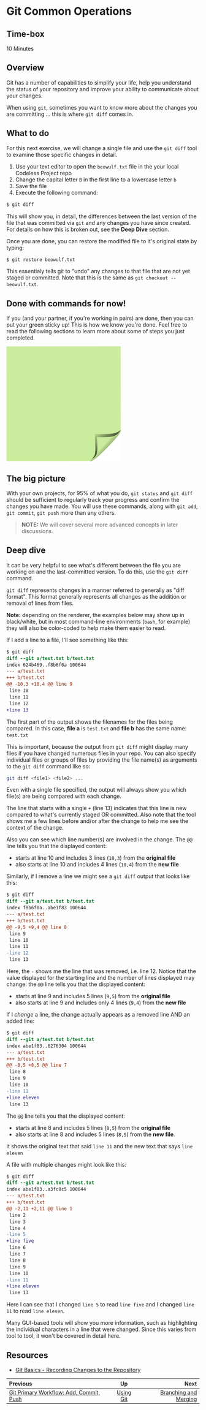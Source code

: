 <!-- begin auto-generated title section -->
# Git Common Operations
<!-- end auto-generated section -->


## Time-box

10 Minutes


## Overview

Git has a number of capabilities to simplify your life, help you understand the status of your repository and improve your ability to communicate about your changes.

When using `git`, sometimes you want to know more about the changes you are committing ... this is where `git diff` comes in.

## What to do

For this next exercise, we will change a single file and use the `git diff` tool to examine those specific changes in detail.

1. Use your text editor to open the `beowulf.txt` file in the your local Codeless Project repo
1. Change the capital letter `B` in the first line to a lowercase letter `b`
1. Save the file 
1. Execute the following command:

```bash
$ git diff
```

This will show you, in detail, the differences between the last version of the file that was committed via `git` and any changes you have since created. For details on how this is broken out, see the **Deep Dive** section.

Once you are done, you can restore the modified file to it's original state by typing:
```bash
$ git restore beowulf.txt
```

This essentialy tells git to "undo" any changes to that file that are not yet staged or committed. Note that this is the same as `git checkout -- beowulf.txt`.

## Done with commands for now!

If you (and your partner, if you're working in pairs) are done, then you can put your green sticky up! This is how we know you're done. Feel free to read the following sections to learn more about some of steps you just completed.

![green sticky note](images/Sticky-Note-02-Green-300px.png)

## The big picture

With your own projects, for 95% of what you do, `git status` and `git diff` should be sufficient to regularly track your progress and confirm the changes you have made. You will use these commands, along with `git add`, `git commit`, `git push` more than any others.

> **NOTE:** We will cover several more advanced concepts in later discussions.

## Deep dive

It can be very helpful to see what's different between the file you are working on and the last-committed version. To do this, use the `git diff` command.

`git diff` represents changes in a manner referred to generally as "diff format". This format generally represents all changes as the addition or removal of lines from files.

**Note:** depending on the renderer, the examples below may show up in black/white, but in most command-line environments (`bash`, for example) they will also be color-coded to help make them easier to read.

If I add a line to a file, I'll see something like this:

```diff
$ git diff
diff --git a/test.txt b/test.txt
index 624b469..f8b6f0a 100644
--- a/test.txt
+++ b/test.txt
@@ -10,3 +10,4 @@ line 9
 line 10
 line 11
 line 12
+line 13
```

The first part of the output shows the filenames for the files being compared. In this case, **file a** is `test.txt` and **file b** has the same name: `test.txt`

This is important, because the output from `git diff` might display many files if you have changed numerous files in your repo. You can also specify individual files or groups of files by providing the file name(s) as arguments to the `git diff` command like so: 
```bash
git diff <file1> <file2> ...
```
Even with a single file specified, the output will always show you which file(s) are being compared with each change.

The line that starts with a single `+` (line 13) indicates that this line is new compared to what's currently staged OR committed. Also note that the tool shows me a few lines before and/or after the change to help me see the context of the change.

Also you can see which line number(s) are involved in the change. The `@@` line tells you that the displayed content:

* starts at line 10 and includes 3 lines (`10,3`) from the **original file**
* also starts at line 10 and includes 4 lines (`10,4`) from the **new file**

Similarly, if I remove a line we might see a `git diff` output that looks like this:

```diff
$ git diff
diff --git a/test.txt b/test.txt
index f8b6f0a..abe1f83 100644
--- a/test.txt
+++ b/test.txt
@@ -9,5 +9,4 @@ line 8
 line 9
 line 10
 line 11
-line 12
 line 13
```

Here, the `-` shows me the line that was removed, i.e. line 12. Notice that the value displayed for the starting line and the number of lines displayed may change: the `@@` line tells you that the displayed content:

* starts at line 9 and includes 5 lines (`9,5`) from the **original file**
* also starts at line 9 and includes only 4 lines (`9,4`) from the **new file**

If I *change* a line, the change actually appears as a removed line AND an added line:

```diff
$ git diff
diff --git a/test.txt b/test.txt
index abe1f83..6276304 100644
--- a/test.txt
+++ b/test.txt
@@ -8,5 +8,5 @@ line 7
 line 8
 line 9
 line 10
-line 11
+line eleven
 line 13
```

The `@@` line tells you that the displayed content: 

* starts at line 8 and includes 5 lines (`8,5`) from the **original file** 
* also starts at line 8 and includes 5 lines (`8,5`) from the **new file**.

It shows the original text that said `line 11` and the new text that says `line eleven`

A file with multiple changes might look like this:

```diff
$ git diff
diff --git a/test.txt b/test.txt
index abe1f83..a3fc0c5 100644
--- a/test.txt
+++ b/test.txt
@@ -2,11 +2,11 @@ line 1
 line 2
 line 3
 line 4
-line 5
+line five
 line 6
 line 7
 line 8
 line 9
 line 10
-line 11
+line eleven
 line 13
```

Here I can see that I changed `line 5` to read `line five` and I changed `line 11` to read `line eleven`.

Many GUI-based tools will show you more information, such as highlighting the individual characters in a line that were changed. Since this varies from tool to tool, it won't be covered in detail here.

## Resources

* [Git Basics - Recording Changes to the Repository](https://git-scm.com/book/en/v2/Git-Basics-Recording-Changes-to-the-Repository)

<!-- begin auto-generated nav-links section -->
| Previous                                                           |               Up               |                                           Next |
| :----------------------------------------------------------------- | :----------------------------: | ---------------------------------------------: |
| [Git Primary Workflow: Add, Commit, Push](./git_main_lifecycle.md) | [Using Git](./git_overview.md) | [Branching and Merging](./git_branch_merge.md) |
<!-- end auto-generated section -->

